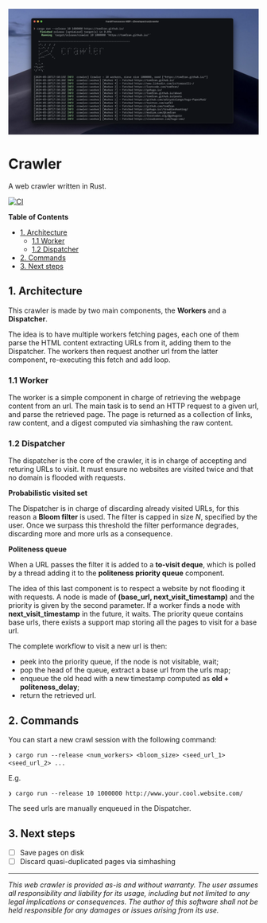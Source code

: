 ![banner](misc/banner.png)

# Crawler
A web crawler written in Rust.

[![CI](https://github.com/tomfran/crawler/actions/workflows/ci.yml/badge.svg)](https://github.com/tomfran/crawler/actions/workflows/ci.yml)

**Table of Contents**
- [1. Architecture](#1-architecture)
  - [1.1 Worker](#11-worker)
  - [1.2 Dispatcher](#12-dispatcher)
- [2. Commands](#2-commands)
- [3. Next steps](#3-next-steps)

## 1. Architecture

This crawler is made by two main components, the **Workers** and a **Dispatcher**.

The idea is to have multiple workers fetching pages, each one of them parse the HTML content extracting URLs from it, adding them to the Dispatcher. 
The workers then request another url from the latter component, re-executing this fetch and add loop.

### 1.1 Worker

The worker is a simple component in charge of retrieving the webpage content from an url. 
The main task is to send an HTTP request to a given url, and parse the retrieved page.
The page is returned as a collection of links, raw content, and a digest computed via simhashing the raw content.

### 1.2 Dispatcher

The dispatcher is the core of the crawler, it is in charge of accepting and returing URLs 
to visit. It must ensure no websites are visited twice and that no domain 
is flooded with requests.

**Probabilistic visited set**

The Dispatcher is in charge of discarding already visited URLs, for this reason 
a **Bloom filter** is used. The filter is capped in size *N*, specified by the user. 
Once we surpass this threshold the filter performance degrades, discarding more and more urls 
as a consequence.

**Politeness queue**

When a URL passes the filter it is added to a **to-visit deque**, which is 
polled by a thread adding it to the **politeness priority queue** component.

The idea of this last component is to respect a website by not flooding it with 
requests. A node is made of **(base_url, next_visit_timestamp)** and the priority is 
given by the second parameter. If a worker finds a node with **next_visit_timestamp** in the future, it waits.
The priority queue contains base urls, there exists a support map 
storing all the pages to visit for a base url.

The complete workflow to visit a new url is then: 
- peek into the priority queue, if the node is not visitable, wait;
- pop the head of the queue, extract a base url from the urls map;
- enqueue the old head with a new timestamp computed as **old + politeness_delay**;
- return the retrieved url.

## 2. Commands 

You can start a new crawl session with the following command: 

```
❯ cargo run --release <num_workers> <bloom_size> <seed_url_1> <seed_url_2> ...
```
E.g.
```
❯ cargo run --release 10 1000000 http://www.your.cool.website.com/  
```

The seed urls are manually enqueued in the Dispatcher.

## 3. Next steps

- [ ] Save pages on disk
- [ ] Discard quasi-duplicated pages via simhashing

---

*This web crawler is provided as-is and without warranty. The user assumes all responsibility and liability for its usage, including but not limited to any legal implications or consequences. The author of this software shall not be held responsible for any damages or issues arising from its use.*